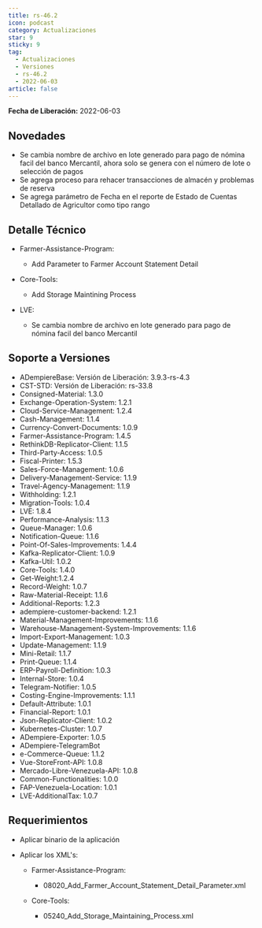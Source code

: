 ```yaml
---
title: rs-46.2
icon: podcast
category: Actualizaciones
star: 9
sticky: 9
tag:
  - Actualizaciones
  - Versiones
  - rs-46.2
  - 2022-06-03
article: false
---
```


**Fecha de Liberación:** 2022-06-03

## Novedades

- Se cambia nombre de archivo en lote generado para pago de nómina facil del banco Mercantil, ahora solo se genera con el número de lote o selección de pagos
- Se agrega proceso para rehacer transacciones de almacén y problemas de reserva
- Se agrega parámetro de Fecha en el reporte de Estado de Cuentas Detallado de Agricultor como tipo rango

## Detalle Técnico

- Farmer-Assistance-Program:

  - Add Parameter to Farmer Account Statement Detail
  
- Core-Tools:
  
  - Add Storage Maintining Process

- LVE:

  - Se cambia nombre de archivo en lote generado para pago de nómina facil del banco Mercantil

## Soporte a Versiones

- ADempiereBase: Versión de Liberación: 3.9.3-rs-4.3
- CST-STD: Versión de Liberación: rs-33.8
- Consigned-Material: 1.3.0
- Exchange-Operation-System: 1.2.1
- Cloud-Service-Management: 1.2.4
- Cash-Management: 1.1.4
- Currency-Convert-Documents: 1.0.9
- Farmer-Assistance-Program: 1.4.5
- RethinkDB-Replicator-Client: 1.1.5
- Third-Party-Access: 1.0.5
- Fiscal-Printer: 1.5.3
- Sales-Force-Management: 1.0.6
- Delivery-Management-Service: 1.1.9
- Travel-Agency-Management: 1.1.9
- Withholding: 1.2.1
- Migration-Tools: 1.0.4
- LVE: 1.8.4
- Performance-Analysis: 1.1.3
- Queue-Manager: 1.0.6
- Notification-Queue: 1.1.6
- Point-Of-Sales-Improvements: 1.4.4
- Kafka-Replicator-Client: 1.0.9
- Kafka-Util: 1.0.2
- Core-Tools: 1.4.0
- Get-Weight:1.2.4
- Record-Weight: 1.0.7
- Raw-Material-Receipt: 1.1.6
- Additional-Reports: 1.2.3
- adempiere-customer-backend: 1.2.1
- Material-Management-Improvements: 1.1.6
- Warehouse-Management-System-Improvements: 1.1.6
- Import-Export-Management: 1.0.3
- Update-Management: 1.1.9
- Mini-Retail: 1.1.7
- Print-Queue: 1.1.4
- ERP-Payroll-Definition: 1.0.3
- Internal-Store: 1.0.4
- Telegram-Notifier: 1.0.5
- Costing-Engine-Improvements: 1.1.1
- Default-Attribute: 1.0.1
- Financial-Report: 1.0.1
- Json-Replicator-Client: 1.0.2
- Kubernetes-Cluster: 1.0.7
- ADempiere-Exporter: 1.0.5
- ADempiere-TelegramBot
- e-Commerce-Queue: 1.1.2
- Vue-StoreFront-API: 1.0.8
- Mercado-Libre-Venezuela-API: 1.0.8
- Common-Functionalities: 1.0.0
- FAP-Venezuela-Location: 1.0.1
- LVE-AdditionalTax: 1.0.7

## Requerimientos

- Aplicar binario de la aplicación
- Aplicar los XML's:

  - Farmer-Assistance-Program:

    - 08020_Add_Farmer_Account_Statement_Detail_Parameter.xml
  
  - Core-Tools:

    - 05240_Add_Storage_Maintaining_Process.xml
